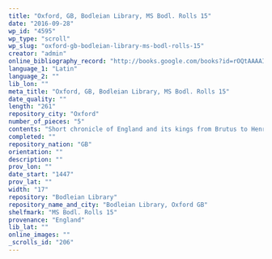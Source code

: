 ```yaml
---
title: "Oxford, GB, Bodleian Library, MS Bodl. Rolls 15"
date: "2016-09-28"
wp_id: "4595"
wp_type: "scroll"
wp_slug: "oxford-gb-bodleian-library-ms-bodl-rolls-15"
creator: "admin"
online_bibliography_record: "http://books.google.com/books?id=rOQtAAAAIAAJ&pg=PA558&lpg=PA558&dq=bodleian+library+pedigree+roll+2&source=bl&ots=YViuDY6a0W&sig=pR7fAhw7X8fupSiBIUJnBkRSl3I&hl=en&sa=X&ei=_-HCU4qzOMykyATosYLgCg&ved=0CD0Q6AEwBQ#v=onepage&q=bodleian%20library%20pedigree%20roll%202&f=false  p.560"
language_1: "Latin"
language_2: ""
lib_lon: ""
meta_title: "Oxford, GB, Bodleian Library, MS Bodl. Rolls 15"
date_quality: ""
length: "261"
repository_city: "Oxford"
number_of_pieces: "5"
contents: "Short chronicle of England and its kings from Brutus to Henry VI."
completed: ""
repository_nation: "GB"
orientation: ""
description: ""
prov_lon: ""
date_start: "1447"
prov_lat: ""
width: "17"
repository: "Bodleian Library"
repository_name_and_city: "Bodleian Library, Oxford GB"
shelfmark: "MS Bodl. Rolls 15"
provenance: "England"
lib_lat: ""
online_images: ""
_scrolls_id: "206"
---
```



